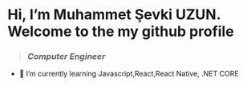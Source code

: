 # Hi, I’m  Muhammet Şevki UZUN. Welcome to the my github profile 


  >### _Computer Engineer_ 
- 🌱 I’m currently learning Javascript,React,React Native, .NET CORE  


<!---
msuzun/msuzun is a ✨ special ✨ repository because its `README.md` (this file) appears on your GitHub profile.
You can click the Preview link to take a look at your changes.
--->
